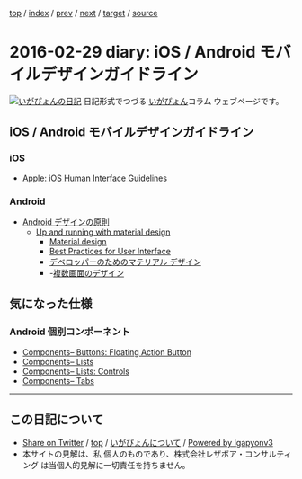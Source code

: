 [top](../index.html) 
 / [index](index.html) 
 / [prev](ig160228.html) 
 / [next](ig160305.html) 
 / [target](http://www.igapyon.jp/igapyon/diary/2016/ig160229.html) 
 / [source](https://github.com/igapyon/diary/blob/master/2016/ig160229.src.md) 

2016-02-29 diary: iOS / Android モバイルデザインガイドライン
=====================================================================================================
[![いがぴょんの日記](http://www.igapyon.jp/igapyon/diary/images/iga200306s.jpg "いがぴょん")](http://www.igapyon.jp/igapyon/diary/memo/memoigapyon.html) 日記形式でつづる [いがぴょん](http://www.igapyon.jp/igapyon/diary/memo/memoigapyon.html)コラム ウェブページです。

## iOS / Android モバイルデザインガイドライン


### iOS


* [Apple: iOS Human Interface Guidelines](https://developer.apple.com/jp/documentation/UserExperience/Conceptual/MobileHIG/BasicsPart/BasicsPart.html)



### Android


* [Android デザインの原則](http://developer.android.com/intl/ja/design/get-started/principles.html)
  * [Up and running with material design](http://developer.android.com/intl/ja/design/index.html)
    * [Material design](http://www.google.com/design/spec/material-design/introduction.html)
    * [Best Practices for User Interface](http://developer.android.com/intl/ja/training/best-ui.html)
    * [デベロッパーのためのマテリアル デザイン](http://developer.android.com/intl/ja/training/material/index.html)
    * -[複数画面のデザイン](http://developer.android.com/intl/ja/training/multiscreen/index.html)

    

## 気になった仕様


### Android 個別コンポーネント


* [Components&#8211; Buttons: Floating Action Button](https://www.google.com/design/spec/components/buttons-floating-action-button.html#buttons-floating-action-button-floating-action-button)
* [Components&#8211; Lists](https://www.google.com/design/spec/components/lists.html#lists-behavior)
* [Components&#8211; Lists: Controls](https://www.google.com/design/spec/components/lists-controls.html#lists-controls-types-of-list-controls)
* [Components&#8211; Tabs](https://www.google.com/design/spec/components/tabs.html#tabs-usage)


----------------------------------------------------------------------------------------------------

## この日記について

* [Share on Twitter](https://twitter.com/intent/tweet?hashtags=igapyon%2Cdiary%2C%E3%81%84%E3%81%8C%E3%81%B4%E3%82%87%E3%82%93&text=iOS+%2F+Android+%E3%83%A2%E3%83%90%E3%82%A4%E3%83%AB%E3%83%87%E3%82%B6%E3%82%A4%E3%83%B3%E3%82%AC%E3%82%A4%E3%83%89%E3%83%A9%E3%82%A4%E3%83%B3&url=http%3A%2F%2Fwww.igapyon.jp%2Figapyon%2Fdiary%2F2016%2Fig160229.html) / [top](../index.html) / [いがぴょんについて](http://www.igapyon.jp/igapyon/diary/memo/memoigapyon.html) / [Powered by Igapyonv3](https://github.com/igapyon/igapyonv3)
* 本サイトの見解は、私 個人のものであり、株式会社レザボア・コンサルティング は当個人的見解に一切責任を持ちません。 
